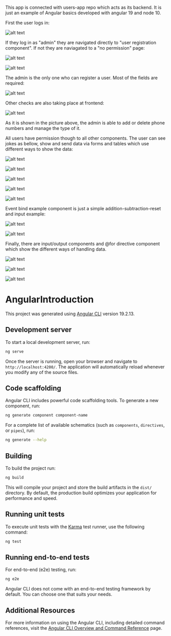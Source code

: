 This app is connected with users-app repo which acts as its backend. It is just an example of Angular basics developed with angular 19 and node 10. 

First the user logs in:

![alt text](Selection_004.png)

If they log in as "admin" they are navigated directly to "user registration component". If not they are naviagated to a "no permission" page: 

![alt text](Selection_005.png)

![alt text](Selection_017.png)

The admin is the only one who can register a user. Most of the fields are required: 

![alt text](Selection_018.png)

Other checks are also taking place at frontend: 

![alt text](Selection_019.png)

As it is shown in the picture above, the admin is able to add or delete phone numbers and manage the type of it.

All users have permission though to all other components. 
The user can see jokes as bellow, show and send data via forms and tables which use different ways to show the data: 

![alt text](Selection_006.png)

![alt text](Selection_007.png)

![alt text](Selection_008.png)

![alt text](Selection_010.png)

![alt text](Selection_011.png)

Event bind example component is just a simple addition-subtraction-reset and input example:

![alt text](Selection_012.png)

![alt text](Selection_013.png)

Finally, there are input/output components and @for directive component which show the different ways of handling data. 

![alt text](Selection_016.png)

![alt text](Selection_015.png)

![alt text](Selection_014.png)







# AngularIntroduction

This project was generated using [Angular CLI](https://github.com/angular/angular-cli) version 19.2.13.

## Development server

To start a local development server, run:

```bash
ng serve
```

Once the server is running, open your browser and navigate to `http://localhost:4200/`. The application will automatically reload whenever you modify any of the source files.

## Code scaffolding

Angular CLI includes powerful code scaffolding tools. To generate a new component, run:

```bash
ng generate component component-name
```

For a complete list of available schematics (such as `components`, `directives`, or `pipes`), run:

```bash
ng generate --help
```

## Building

To build the project run:

```bash
ng build
```

This will compile your project and store the build artifacts in the `dist/` directory. By default, the production build optimizes your application for performance and speed.

## Running unit tests

To execute unit tests with the [Karma](https://karma-runner.github.io) test runner, use the following command:

```bash
ng test
```

## Running end-to-end tests

For end-to-end (e2e) testing, run:

```bash
ng e2e
```

Angular CLI does not come with an end-to-end testing framework by default. You can choose one that suits your needs.

## Additional Resources

For more information on using the Angular CLI, including detailed command references, visit the [Angular CLI Overview and Command Reference](https://angular.dev/tools/cli) page.
